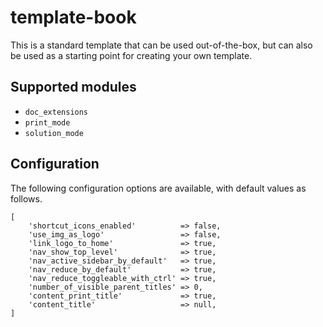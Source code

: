 # template-book

This is a standard template that can be used out-of-the-box, but can also be used as a starting point for creating your own template.


## Supported modules
- `doc_extensions`
- `print_mode`
- `solution_mode`


## Configuration

The following configuration options are available, with default values as follows.

```
[
    'shortcut_icons_enabled'          => false,
    'use_img_as_logo'                 => false,
    'link_logo_to_home'               => true,
    'nav_show_top_level'              => true,
    'nav_active_sidebar_by_default'   => true,
    'nav_reduce_by_default'           => true,
    'nav_reduce_toggleable_with_ctrl' => true,
    'number_of_visible_parent_titles' => 0,
    'content_print_title'             => true,
    'content_title'                   => null,
]
```